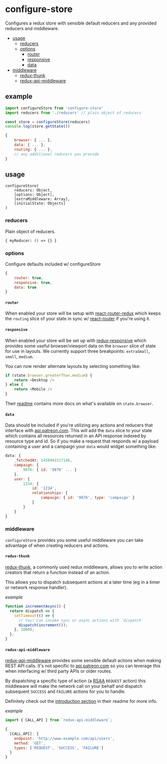 # configure-store

Configures a redux store with sensible default reducers and any provided
reducers and middleware.

- [usage](#usage)
  - [reducers](#reducers)
  - [options](#options)
    - [router](#router)
    - [responsive](#responsive)
    - [data](#data)
- [middleware](#middleware)
  - [redux-thunk](#redux-thunk)
  - [redux-api-middleware](#redux-api-middleware)

## example

```js
import configureStore from 'configure-store'
import reducers from './reducers' // plain object of reducers

const store = configureStore(reducers)
console.log(store.getState())
```

```js
{
    browser: { ... },
    data: { ... },
    routing: { ... },
    // any additional reducers you provide
}
```

## usage

```
configureStore(
    reducers: Object,
    [options: Object],
    [extraMiddleware: Array],
    [initialState: Objects]
)
```

### reducers
Plain object of reducers.

```
{ myReducer: () => {} }
```

### options

Configure defaults included w/ configureStore

```js
{
    router: true,
    responsive: true,
    data: true
}
```

#### `router`

When enabled your store will be setup with
[react-router-redux](https://github.com/reactjs/react-router-redux) which
keeps the `routing` slice of your state in sync w/
[react-router](https://github.com/reactjs/react-router) if you're using it.

#### `responsive`

When enabled your store will be set up with
[redux-responsive](https://github.com/AlecAivazis/redux-responsive) which provides
some useful browser/viewport data on the `browser` slice of state for use in layouts.
We currently support three breakpoints: `extraSmall`, `small`, `medium`.

You can now render alternate layouts by selecting something like:

```js
if (state.browser.greaterThan.medium) {
    return <Desktop />
} else {
    return <Mobile />
}
```

Their [readme](https://github.com/AlecAivazis/redux-responsive#the-responsive-state)
contains more docs on what's available on `state.browser`.

#### `data`

Data should be included if you're utilizing any actions and reducers that interface with
[api.patreon.com](https://api.patreon.com). This will add the `data` slice to your state which
contains all resources returned in an API response indexed by resource type and id. So if you
make a request that responds w/ a payload containing a user and a campaign your `data` would
widget something like:

```js
data: {
    _fetchedAt: 1458942217146,
    campaign: {
        9876: { id: '9876' ... }
    },
    user: {
        1234: {
            id: '1234',
            relationships: {
                campaign: { id: '9876', type: 'campaign' }
            }
        }
    }
}
```

### middleware

`configureStore` provides you some useful middleware you can take advantage of when
creating reducers and actions.

#### `redux-thunk`

[redux-thunk](https://github.com/gaearon/redux-thunk), a commonly used redux middleware,
allows you to write action creators that return a function instead of an action.

This allows you to dispatch subsequent actions at a later time (eg in a timer or network response handler).

*example*

```js
function incrementAsync() {
  return dispatch => {
    setTimeout(() => {
      // Yay! Can invoke sync or async actions with `dispatch`
      dispatch(increment());
    }, 1000);
  };
}
```

#### `redux-api-middleware`

[redux-api-middleware](https://github.com/agraboso/redux-api-middleware) provides some sensible default
actions when making REST API calls. It's not specific to [api.patreon.com](https://api.patreon.com) so
you can leverage this when interfacing w/ third party APIs or older routes.

By dispatching a specific type of action (a
[RSAA](https://github.com/agraboso/redux-api-middleware#redux-standard-api-calling-actions) `REQUEST` action) this middleware will make the network call
on your behalf and dispatch subsequent `SUCCESS` and `FAILURE` actions for you to handle.

Definitely check out the [introduction section](https://github.com/agraboso/redux-api-middleware#introduction) in
their readme for more info.

*example*

```js
import { CALL_API } from `redux-api-middleware`;

{
  [CALL_API]: {
    endpoint: 'http://www.example.com/api/users',
    method: 'GET',
    types: ['REQUEST', 'SUCCESS', 'FAILURE']
  }
}
```

